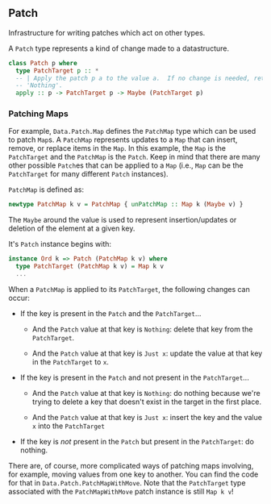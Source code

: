 ## Patch

Infrastructure for writing patches which act on other types.

A `Patch` type represents a kind of change made to a datastructure.

```haskell
class Patch p where
  type PatchTarget p :: *
  -- | Apply the patch p a to the value a.  If no change is needed, return
  -- 'Nothing'.
  apply :: p -> PatchTarget p -> Maybe (PatchTarget p)
```

### Patching Maps
For example, `Data.Patch.Map` defines the `PatchMap` type which can be used to patch `Map`s. A `PatchMap` represents updates to a `Map` that can insert, remove, or replace items in the `Map`. In this example, the `Map` is the `PatchTarget` and the `PatchMap` is the `Patch`. Keep in mind that there are many other possible `Patch`es that can be applied to a `Map` (i.e., `Map` can be the `PatchTarget` for many different `Patch` instances).

`PatchMap` is defined as:

```haskell
newtype PatchMap k v = PatchMap { unPatchMap :: Map k (Maybe v) }
```

The `Maybe` around the value is used to represent insertion/updates or deletion of the element at a given key.

It's `Patch` instance begins with:

```haskell
instance Ord k => Patch (PatchMap k v) where
  type PatchTarget (PatchMap k v) = Map k v
  ...
```

When a `PatchMap` is applied to its `PatchTarget`, the following changes can occur:

- If the key is present in the `Patch` and the `PatchTarget`...

  - And the `Patch` value at that key is `Nothing`: delete that key from the `PatchTarget`.

  - And the `Patch` value at that key is `Just x`: update the value at that key in the `PatchTarget` to `x`.

- If the key is present in the `Patch` and not present in the `PatchTarget`...

  - And the `Patch` value at that key is `Nothing`: do nothing because we're trying to delete a key that doesn't exist in the target in the first place.

  - And the `Patch` value at that key is `Just x`: insert the key and the value `x` into the `PatchTarget`

- If the key is *not* present in the `Patch` but present in the `PatchTarget`: do nothing.

There are, of course, more complicated ways of patching maps involving, for example, moving values from one key to another. You can find the code for that in `Data.Patch.PatchMapWithMove`. Note that the `PatchTarget` type associated with the `PatchMapWithMove` patch instance is still `Map k v`!
